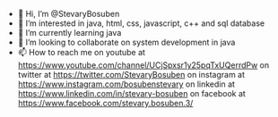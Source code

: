 - 👋 Hi, I’m @StevaryBosuben
- 👀 I’m interested in java, html, css, javascript, c++ and sql database
- 🌱 I’m currently learning java
- 💞️ I’m looking to collaborate on system development in java
- 📫 How to reach me 
on youtube at https://www.youtube.com/channel/UCjSpxsr1y25pqTxUQerrdPw
on twitter at https://twitter.com/StevaryBosuben
on instagram at https://www.instagram.com/bosubenstevary
on linkedin at https://www.linkedin.com/in/stevary-bosuben
on facebook at https://www.facebook.com/stevary.bosuben.3/
<!---
StevaryBosuben/StevaryBosuben is a ✨ special ✨ repository because its `README.md` (this file) appears on your GitHub profile.
You can click the Preview link to take a look at your changes.
--->
